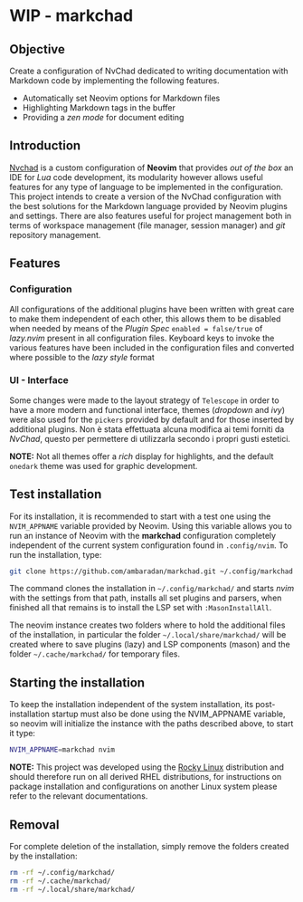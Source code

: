 # WIP - markchad

## Objective

Create a configuration of NvChad dedicated to writing documentation with Markdown code by implementing the following features.

* Automatically set Neovim options for Markdown files
* Highlighting Markdown tags in the buffer
* Providing a *zen mode* for document editing

## Introduction

[Nvchad](https://nvchad.com/) is a custom configuration of **Neovim** that provides *out of the box* an IDE for *Lua* code development, its modularity however allows useful features for any type of language to be implemented in the configuration.
This project intends to create a version of the NvChad configuration with the best solutions for the Markdown language provided by Neovim plugins and settings.
There are also features useful for project management both in terms of workspace management (file manager, session manager) and *git* repository management.

## Features

### Configuration

All configurations of the additional plugins have been written with great care to make them independent of each other, this allows them to be disabled when needed by means of the *Plugin Spec* `enabled = false/true` of *lazy.nvim* present in all configuration files. Keyboard keys to invoke the various features have been included in the configuration files and converted where possible to the *lazy style* format

### UI - Interface

Some changes were made to the layout strategy of `Telescope` in order to have a more modern and functional interface, themes (*dropdown* and *ivy*) were also used for the `pickers` provided by default and for those inserted by additional plugins.
Non è stata effettuata alcuna modifica ai temi forniti da *NvChad*, questo per permettere di utilizzarla secondo i propri gusti estetici.

**NOTE:** Not all themes offer a *rich* display for highlights, and the default `onedark` theme was used for graphic development.

## Test installation

For its installation, it is recommended to start with a test one using the `NVIM_APPNAME` variable provided by Neovim. Using this variable allows you to run an instance of Neovim with the **markchad** configuration completely independent of the current system configuration found in `.config/nvim`. To run the installation, type:

```bash
git clone https://github.com/ambaradan/markchad.git ~/.config/markchad && NVIM_APPNAME=markchad nvim
```

The command clones the installation in `~/.config/markchad/` and starts *nvim* with the settings from that path, installs all set plugins and parsers, when finished all that remains is to install the LSP set with `:MasonInstallAll`.

The neovim instance creates two folders where to hold the additional files of the installation, in particular the folder `~/.local/share/markchad/` will be created where to save plugins (lazy) and LSP components (mason) and the folder `~/.cache/markchad/` for temporary files.

## Starting the installation

To keep the installation independent of the system installation, its post-installation startup must also be done using the NVIM_APPNAME variable, so neovim will initialize the instance with the paths described above, to start it type:

```bash
NVIM_APPNAME=markchad nvim
```

**NOTE:** This project was developed using the [Rocky Linux](https://rockylinux.org/) distribution and should therefore run on all derived RHEL distributions, for instructions on package installation and configurations on another Linux system please refer to the relevant documentations.

## Removal

For complete deletion of the installation, simply remove the folders created by the installation:

```bash
rm -rf ~/.config/markchad/
rm -rf ~/.cache/markchad/
rm -rf ~/.local/share/markchad/
```
